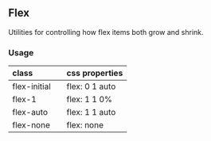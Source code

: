 ## Flex

Utilities for controlling how flex items both grow and shrink.

### Usage

| class |  | css properties |
|:--|:--|:--|
| flex-initial |  | flex: 0 1 auto |
| flex-1 |  | flex: 1 1 0% |
| flex-auto |  | flex: 1 1 auto |
| flex-none |  | flex: none |


